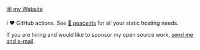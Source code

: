 [🕸️ my Website](https://dra.vin/)

I ❤️ GitHub actions. See [🌸 peaceiris](https://github.com/peaceiris) for all your static hosting needs.  

If you are hiring and would like to sponsor my open source work, [send me and e-mail](https://dra.vin/#/about).

